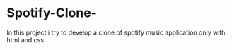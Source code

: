 # Spotify-Clone-
In this project i try to develop a clone of spotify music application only with html and css 
